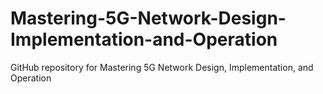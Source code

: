 # Mastering-5G-Network-Design-Implementation-and-Operation
GitHub repository for Mastering 5G Network Design, Implementation, and Operation
